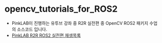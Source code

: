 # opencv_tutorials_for_ROS2

* PinkLAB이 진행하는 유투브 강좌 중 R2R 실전편 중 OpenCV ROS2 패키지 수업의 소스코드 입니다. 
* [PinkLAB R2R ROS2 실전편 재생목록](https://www.youtube.com/playlist?list=PL0xYz_4oqpvjyrCQKB1eiAbZG-bCDe98_ )